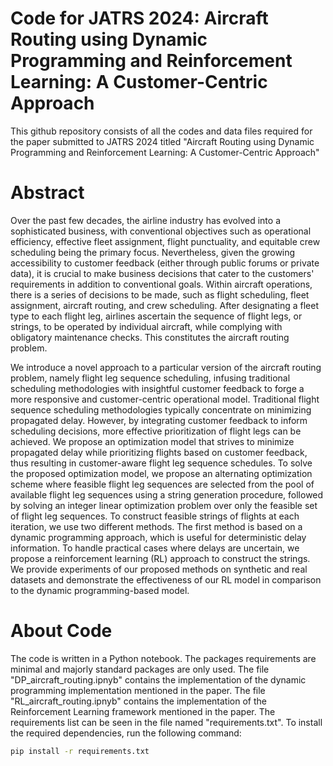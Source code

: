 # **Code for JATRS 2024: Aircraft Routing using Dynamic Programming and Reinforcement Learning: A Customer-Centric Approach**
This github repository consists of all the codes and data files required for the paper submitted to JATRS 2024 titled "Aircraft Routing using Dynamic Programming and Reinforcement Learning: A Customer-Centric Approach"

# **Abstract**

Over the past few decades, the airline industry has evolved into a sophisticated business, with conventional objectives such as operational efficiency, effective fleet assignment, flight punctuality, and equitable crew scheduling being the primary focus. Nevertheless, given the growing accessibility to customer feedback (either through public forums or private data), it is crucial to make business decisions that cater to the customers' requirements in addition to conventional goals. Within aircraft operations, there is a series of decisions to be made, such as flight scheduling, fleet assignment, aircraft routing, and crew scheduling. After designating a fleet type to each flight leg, airlines ascertain the sequence of flight legs, or strings, to be operated by individual aircraft, while complying with obligatory maintenance checks. This constitutes the aircraft routing problem.

We introduce a novel approach to a particular version of the aircraft routing problem, namely flight leg sequence scheduling, infusing traditional scheduling methodologies with insightful customer feedback to forge a more responsive and customer-centric operational model. Traditional flight sequence scheduling methodologies typically concentrate on minimizing propagated delay. However, by integrating customer feedback to inform scheduling decisions, more effective prioritization of flight legs can be achieved. We propose an optimization model that strives to minimize propagated delay while prioritizing flights based on customer feedback, thus resulting in customer-aware flight leg sequence schedules. To solve the proposed optimization model, we propose an alternating optimization scheme where feasible flight leg sequences are selected from the pool of available flight leg sequences using a string generation procedure, followed by solving an integer linear optimization problem over only the feasible set of flight leg sequences. To construct feasible strings of flights at each iteration, we use two different methods. The first method is based on a dynamic programming approach, which is useful for deterministic delay information. To handle practical cases where delays are uncertain, we propose a reinforcement learning (RL) approach to construct the strings. We provide experiments of our proposed methods on synthetic and real datasets and demonstrate the effectiveness of our RL model in comparison to the dynamic programming-based model.

# **About Code**

The code is written in a Python notebook. The packages requirements are minimal and majorly standard packages are only used. The file "DP_aircraft_routing.ipnyb" contains the implementation of the dynamic programming implementation mentioned in the paper. The file "RL_aircraft_routing.ipnyb" contains the implementation of the Reinforcement Learning framework mentioned in the paper. The requirements list can be seen in the file named "requirements.txt". To install the required dependencies, run the following command:

```bash
pip install -r requirements.txt
